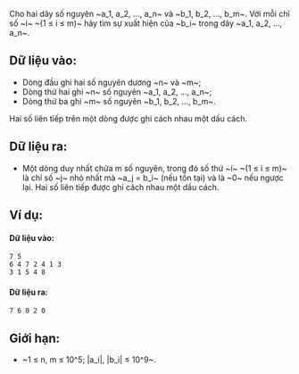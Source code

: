 Cho hai dãy số nguyên ~a_1, a_2, …, a_n~ và ~b_1, b_2, …, b_m~. Với mỗi chỉ số ~i~ ~(1 ≤ i ≤ m)~ hãy tìm sự xuất hiện của ~b_i~ trong dãy ~a_1, a_2, …, a_n~.

## Dữ liệu vào:
- Dòng đầu ghi hai số nguyên dương ~n~ và ~m~;
- Dòng thứ hai ghi ~n~ số nguyên ~a_1, a_2, …, a_n~;
- Dòng thứ ba ghi ~m~ số nguyên ~b_1, b_2, …, b_m~.

Hai số liên tiếp trên một dòng được ghi cách nhau một dấu cách.

## Dữ liệu ra:
- Một dòng duy nhất chứa m số nguyên, trong đó số thứ ~i~ ~(1 ≤ i ≤ m)~ là chỉ số ~j~ nhỏ nhất mà ~a_j = b_i~ (nếu tồn tại) và là ~0~ nếu ngược lại. Hai số liên tiếp được ghi cách nhau một dấu cách.

## Ví dụ:
#### Dữ liệu vào:
```
7 5
6 4 7 2 4 1 3
3 1 5 4 8
```

#### Dữ liệu ra:
```
7 6 0 2 0
```

## Giới hạn:
- ~1 ≤ n, m ≤ 10^5; |a_i|, |b_i| ≤ 10^9~.